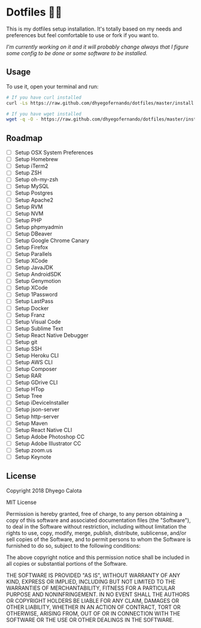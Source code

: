 # Dotfiles :hammer::wrench:
This is my dotfiles setup installation. It's totally based on my needs and preferences but feel comfortable to use or fork if you want to.

*I'm currently working on it and it will probably change always that I figure some config to be done or some software to be installed.*

## Usage
To use it, open your terminal and run:

```bash
# If you have curl installed
curl -Ls https://raw.github.com/dhyegofernando/dotfiles/master/install | bash

# If you have wget installed
wget -q -O - https://raw.github.com/dhyegofernando/dotfiles/master/install | bash
```

## Roadmap
- [ ] Setup OSX System Preferences
- [ ] Setup Homebrew
- [ ] Setup iTerm2
- [ ] Setup ZSH
- [ ] Setup oh-my-zsh
- [ ] Setup MySQL
- [ ] Setup Postgres
- [ ] Setup Apache2
- [ ] Setup RVM
- [ ] Setup NVM
- [ ] Setup PHP
- [ ] Setup phpmyadmin
- [ ] Setup DBeaver
- [ ] Setup Google Chrome Canary
- [ ] Setup Firefox
- [ ] Setup Parallels
- [ ] Setup XCode
- [ ] Setup JavaJDK
- [ ] Setup AndroidSDK
- [ ] Setup Genymotion
- [ ] Setup XCode
- [ ] Setup 1Password
- [ ] Setup LastPass
- [ ] Setup Docker
- [ ] Setup Franz
- [ ] Setup Visual Code
- [ ] Setup Sublime Text
- [ ] Setup React Native Debugger
- [ ] Setup git
- [ ] Setup SSH
- [ ] Setup Heroku CLI
- [ ] Setup AWS CLI
- [ ] Setup Composer
- [ ] Setup RAR
- [ ] Setup GDrive CLI
- [ ] Setup HTop
- [ ] Setup Tree
- [ ] Setup iDeviceInstaller
- [ ] Setup json-server
- [ ] Setup http-server
- [ ] Setup Maven
- [ ] Setup React Native CLI
- [ ] Setup Adobe Photoshop CC
- [ ] Setup Adobe Illustrator CC
- [ ] Setup zoom.us
- [ ] Setup Keynote

## License

Copyright 2018 Dhyego Calota

MIT License

Permission is hereby granted, free of charge, to any person obtaining a copy of this software and associated documentation files (the "Software"), to deal in the Software without restriction, including without limitation the rights to use, copy, modify, merge, publish, distribute, sublicense, and/or sell copies of the Software, and to permit persons to whom the Software is furnished to do so, subject to the following conditions:

The above copyright notice and this permission notice shall be included in all copies or substantial portions of the Software.

THE SOFTWARE IS PROVIDED "AS IS", WITHOUT WARRANTY OF ANY KIND, EXPRESS OR IMPLIED, INCLUDING BUT NOT LIMITED TO THE WARRANTIES OF MERCHANTABILITY, FITNESS FOR A PARTICULAR PURPOSE AND NONINFRINGEMENT. IN NO EVENT SHALL THE AUTHORS OR COPYRIGHT HOLDERS BE LIABLE FOR ANY CLAIM, DAMAGES OR OTHER LIABILITY, WHETHER IN AN ACTION OF CONTRACT, TORT OR OTHERWISE, ARISING FROM, OUT OF OR IN CONNECTION WITH THE SOFTWARE OR THE USE OR OTHER DEALINGS IN THE SOFTWARE.